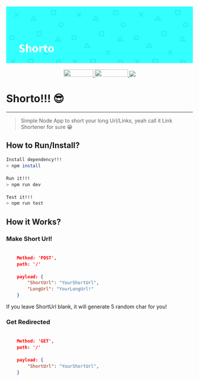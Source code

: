 <p align="center"><img src="./ReadMe/Shorto-banner.png"></p>


<p align="center">

  <a href="https://circleci.com/gh/bstka/shorto">
    <img src="https://circleci.com/gh/bstka/shorto.svg?style=svg&circle-token=8ab6effe9810977de211c022dc8d3e83efaacdf3" height="20" width="80">
  </a>
  
  <a href="https://travis-ci.com/bstka/recoro">
    <img src="https://travis-ci.com/bstka/recoro.svg?branch=master" height="20" width="90">
  </a>
  
  <a href="https://github.com/bstka/shorto">
    <img src="https://github.com/bstka/shorto/workflows/Node.js%20CI/badge.svg?branch=master" height="20">
  </a>

  
</p>

# Shorto!!! 😎
----------
> Simple Node App to short your long Url/Links, yeah call it Link Shortener for sure 😁

## How to Run/Install?

```bash
Install dependency!!!
> npm install

Run it!!!
> npm run dev

Test it!!!
> npm run test
```

## How it Works?

### Make Short Url!

```json

    Method: 'POST',
    path: '/'

    payload: {
        "ShortUrl": "YourShortUrl",
        "LongUrl": "YourLongUrl!"
    }

```

If you leave ShortUrl blank, it will generate 5 random char for you!

### Get Redirected

```json

    Method: 'GET',
    path: '/'

    payload: {
        "ShortUrl": "YourShortUrl",
    }

```